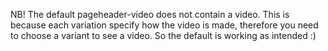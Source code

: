 NB! The default pageheader-video does not contain a video. 
This is because each variation specify how the video is made, therefore you need to choose a variant to see a video.
So the default is working as intended :)